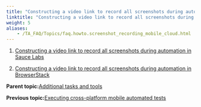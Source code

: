 ```yaml
--- 
title: "Constructing a video link to record all screenshots during automation on cloud services"
linktitle: "Constructing a video link to record all screenshots during automation on cloud services"
weight: 5
aliases: 
    - /TA_FAQ/Topics/faq.howto.screenshot_recording_mobile_cloud.html
---
```


1.  [Constructing a video link to record all screenshots during automation in Sauce Labs](/TA_FAQ/Topics/faq.howto.screenshot_recording_saucelabs.html)  

2.  [Constructing a video link to record all screenshots during automation in BrowserStack](/TA_FAQ/Topics/faq.howto.screenshot_recording_browserstack.html)  


**Parent topic:**[Additional tasks and tools](/TA_Automation/Topics/aut_app_testing_mobile_additional_tasks.html)

**Previous topic:**[Executing cross-platform mobile automated tests](/TA_Automation/Topics/Mobile_automation_FAQ_variations_cross_platform.html)

